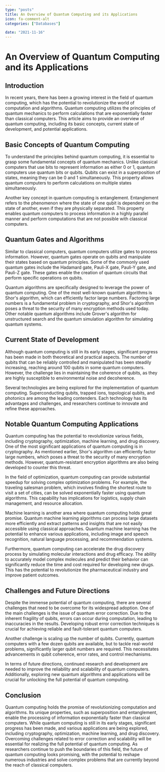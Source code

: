 ```yaml
---
type: "posts"
title: An Overview of Quantum Computing and its Applications
icon: fa-comment-alt
categories: ["Databases"]

date: "2021-11-16"
---
```




# An Overview of Quantum Computing and its Applications

## Introduction

In recent years, there has been a growing interest in the field of quantum computing, which has the potential to revolutionize the world of computation and algorithms. Quantum computing utilizes the principles of quantum mechanics to perform calculations that are exponentially faster than classical computers. This article aims to provide an overview of quantum computing, including its basic concepts, current state of development, and potential applications.

## Basic Concepts of Quantum Computing

To understand the principles behind quantum computing, it is essential to grasp some fundamental concepts of quantum mechanics. Unlike classical computers that use bits to represent information as either 0 or 1, quantum computers use quantum bits or qubits. Qubits can exist in a superposition of states, meaning they can be 0 and 1 simultaneously. This property allows quantum computers to perform calculations on multiple states simultaneously.

Another key concept in quantum computing is entanglement. Entanglement refers to the phenomenon where the state of one qubit is dependent on the state of another, even if they are physically separated. This property enables quantum computers to process information in a highly parallel manner and perform computations that are not possible with classical computers.

## Quantum Gates and Algorithms

Similar to classical computers, quantum computers utilize gates to process information. However, quantum gates operate on qubits and manipulate their states based on quantum principles. Some of the commonly used quantum gates include the Hadamard gate, Pauli-X gate, Pauli-Y gate, and Pauli-Z gate. These gates enable the creation of quantum circuits that perform specific operations on qubits.

Quantum algorithms are specifically designed to leverage the power of quantum computing. One of the most well-known quantum algorithms is Shor's algorithm, which can efficiently factor large numbers. Factoring large numbers is a fundamental problem in cryptography, and Shor's algorithm poses a threat to the security of many encryption methods used today. Other notable quantum algorithms include Grover's algorithm for unstructured search and the quantum simulation algorithm for simulating quantum systems.

## Current State of Development

Although quantum computing is still in its early stages, significant progress has been made in both theoretical and practical aspects. The number of qubits that can be reliably controlled and manipulated has been steadily increasing, reaching around 100 qubits in some quantum computers. However, the challenge lies in maintaining the coherence of qubits, as they are highly susceptible to environmental noise and decoherence.

Several technologies are being explored for the implementation of quantum computing. Superconducting qubits, trapped ions, topological qubits, and photonics are among the leading contenders. Each technology has its advantages and challenges, and researchers continue to innovate and refine these approaches.

## Notable Quantum Computing Applications

Quantum computing has the potential to revolutionize various fields, including cryptography, optimization, machine learning, and drug discovery. One of the most significant applications of quantum computing is in cryptography. As mentioned earlier, Shor's algorithm can efficiently factor large numbers, which poses a threat to the security of many encryption methods. However, quantum-resistant encryption algorithms are also being developed to counter this threat.

In the field of optimization, quantum computing can provide substantial speedup for solving complex optimization problems. For example, the traveling salesman problem, which involves finding the shortest route to visit a set of cities, can be solved exponentially faster using quantum algorithms. This capability has implications for logistics, supply chain management, and resource allocation.

Machine learning is another area where quantum computing holds great promise. Quantum machine learning algorithms can process large datasets more efficiently and extract patterns and insights that are not easily accessible using classical approaches. Quantum machine learning has the potential to enhance various applications, including image and speech recognition, natural language processing, and recommendation systems.

Furthermore, quantum computing can accelerate the drug discovery process by simulating molecular interactions and drug efficacy. The ability to accurately model complex molecules and predict their behavior can significantly reduce the time and cost required for developing new drugs. This has the potential to revolutionize the pharmaceutical industry and improve patient outcomes.

## Challenges and Future Directions

Despite the immense potential of quantum computing, there are several challenges that need to be overcome for its widespread adoption. One of the main challenges is the issue of quantum error correction. Due to the inherent fragility of qubits, errors can occur during computation, leading to inaccuracies in the results. Developing robust error correction techniques is crucial for achieving reliable and fault-tolerant quantum computers.

Another challenge is scaling up the number of qubits. Currently, quantum computers with a few dozen qubits are available, but to tackle real-world problems, significantly larger qubit numbers are required. This necessitates advancements in qubit coherence, error rates, and control mechanisms.

In terms of future directions, continued research and development are needed to improve the reliability and scalability of quantum computers. Additionally, exploring new quantum algorithms and applications will be crucial for unlocking the full potential of quantum computing.

## Conclusion

Quantum computing holds the promise of revolutionizing computation and algorithms. Its unique properties, such as superposition and entanglement, enable the processing of information exponentially faster than classical computers. While quantum computing is still in its early stages, significant progress has been made, and various applications are being explored, including cryptography, optimization, machine learning, and drug discovery. Overcoming challenges related to error correction and scalability will be essential for realizing the full potential of quantum computing. As researchers continue to push the boundaries of this field, the future of quantum computing looks promising, with the potential to reshape numerous industries and solve complex problems that are currently beyond the reach of classical computers.